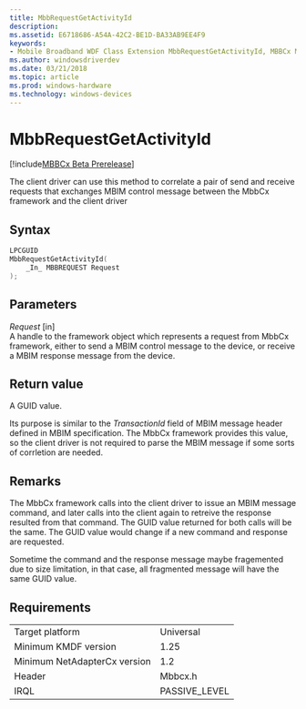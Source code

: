 ```yaml
---
title: MbbRequestGetActivityId
description: 
ms.assetid: E6718686-A54A-42C2-BE1D-BA33AB9EE4F9
keywords:
- Mobile Broadband WDF Class Extension MbbRequestGetActivityId, MBBCx MbbRequestGetActivityId
ms.author: windowsdriverdev
ms.date: 03/21/2018
ms.topic: article
ms.prod: windows-hardware
ms.technology: windows-devices
---
```


# MbbRequestGetActivityId

[!include[MBBCx Beta Prerelease](../mbbcx-beta-prerelease.md)]

The client driver can use this method to correlate a pair of send and receive requests that exchanges MBIM control message between the MbbCx framework and the client driver

## Syntax

```C++
LPCGUID
MbbRequestGetActivityId(
    _In_ MBBREQUEST Request
);
```

## Parameters

*Request* [in]  
A handle to the framework object which represents a request from MbbCx framework, either to send a MBIM control message to the device, or receive a MBIM response message from the device.

## Return value
A GUID value.

Its purpose is similar to the *TransactionId* field of MBIM message header defined in MBIM specification. The MbbCx framework provides this value, so the client driver is not required to parse the MBIM message if some sorts of corrletion are needed. 

## Remarks
The MbbCx framework calls into the client driver to issue an MBIM message command, and later calls into the client again to retreive the response resulted from that command. The GUID value returned for both calls will be the same. The GUID value would change if a new command and response are requested.

Sometime the command and the response message maybe fragemented due to size limitation, in that case, all fragmented message will have the same GUID value.

## Requirements

|     |     |
| --- | --- |
| Target platform | Universal |
| Minimum KMDF version | 1.25 |
| Minimum NetAdapterCx version | 1.2 |
| Header | Mbbcx.h |
| IRQL | PASSIVE_LEVEL |